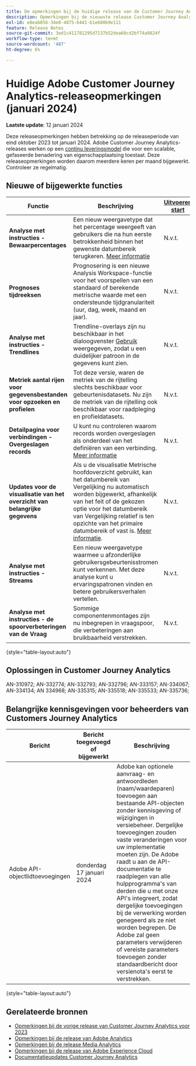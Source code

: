 ```yaml
---
title: De opmerkingen bij de huidige release van de Customer Journey Analytics weergeven
description: Opmerkingen bij de nieuwste release Customer Journey Analytics
exl-id: e8eab856-34e0-4875-b441-b1e680b9e111
feature: Release Notes
source-git-commit: 3ed1c411781295d7137b52dea60cd2bf74a9824f
workflow-type: tm+mt
source-wordcount: '487'
ht-degree: 6%

---
```


# Huidige Adobe Customer Journey Analytics-releaseopmerkingen (januari 2024)

**Laatste update**: 12 januari 2024

Deze releaseopmerkingen hebben betrekking op de releaseperiode van eind oktober 2023 tot januari 2024. Adobe Customer Journey Analytics-releases werken op een [continu leveringsmodel](releases.md) die voor een scalable, gefaseerde benadering van eigenschapplaatsing toestaat. Deze releaseopmerkingen worden daarom meerdere keren per maand bijgewerkt. Controleer ze regelmatig.

## Nieuwe of bijgewerkte functies

| Functie | Beschrijving | [Uitvoeren start](releases.md) | [Algemene beschikbaarheid](releases.md) |
| ----------- | ---------- | ------- | ---- |
| **Analyse met instructies - Bewaarpercentages** | Een nieuw weergavetype dat het percentage weergeeft van gebruikers die na hun eerste betrokkenheid binnen het gewenste datumbereik terugkeren. [Meer informatie](../guided-analysis/types/retention-rates.md) | N.v.t. | dinsdag 8 januari 2024 |
| **Prognoses tijdreeksen** | Prognosering is een nieuwe Analysis Workspace-functie voor het voorspellen van een standaard of berekende metrische waarde met een ondersteunde tijdgranulariteit (uur, dag, week, maand en jaar). | N.v.t. | donderdag 17 januari 2024 |
| **Analyse met instructies - Trendlines** | Trendline-overlays zijn nu beschikbaar in het dialoogvenster [Gebruik](/help/guided-analysis/types/usage.md) weergegeven, zodat u een duidelijker patroon in de gegevens kunt zien. | N.v.t. | donderdag 17 januari 2024 |
| **Metriek aantal rijen voor gegevensbestanden voor opzoeken en profielen** | Tot deze versie, waren de metriek van de rijtelling slechts beschikbaar voor gebeurtenisdatasets. Nu zijn de metriek van de rijtelling ook beschikbaar voor raadpleging en profieldatasets. | N.v.t. | donderdag 17 januari 2024 |
| **Detailpagina voor verbindingen - Overgeslagen records** | U kunt nu controleren waarom records worden overgeslagen als onderdeel van het definiëren van een verbinding. [Meer informatie](../connections/manage-connections.md) | N.v.t. | donderdag 17 januari 2024 |
| **Updates voor de visualisatie van het overzicht van belangrijke gegevens** | Als u de visualisatie Metrische hoofdoverzicht gebruikt, kan het datumbereik van Vergelijking nu automatisch worden bijgewerkt, afhankelijk van het feit of de gekozen optie voor het datumbereik van Vergelijking relatief is ten opzichte van het primaire datumbereik of vast is. [Meer informatie](/help/analysis-workspace/visualizations/key-metric.md). | N.v.t. | donderdag 17 januari 2024 |
| **Analyse met instructies - Streams** | Een nieuw weergavetype waarmee u afzonderlijke gebruikersgebeurtenisstromen kunt verkennen. Met deze analyse kunt u ervaringspatronen vinden en betere gebruikersverhalen vertellen. | N.v.t. | donderdag 31 januari 2024 |
| **Analyse met instructies - de spoorverbeteringen van de Vraag** | Sommige componentenmontages zijn nu inbegrepen in vraagspoor, die verbeteringen aan bruikbaarheid verstrekken. | N.v.t. | donderdag 31 januari 2024 |

{style="table-layout:auto"}

## Oplossingen in Customer Journey Analytics

AN-310972; AN-332774; AN-332793; AN-332796; AN-333157; AN-334067; AN-334134; AN 334968; AN-335315; AN-335518; AN-335533; AN-335736;

## Belangrijke kennisgevingen voor beheerders van Customers Journey Analytics

| Bericht | Bericht toegevoegd of bijgewerkt | Beschrijving |
| --- | --- | --- |
| Adobe API-objectlidtoevoegingen | donderdag 17 januari 2024 | Adobe kan optionele aanvraag- en antwoordleden (naam/waardeparen) toevoegen aan bestaande API-objecten zonder kennisgeving of wijzigingen in versiebeheer. Dergelijke toevoegingen zouden vaste veranderingen voor uw implementatie moeten zijn. De Adobe raadt u aan de API-documentatie te raadplegen van alle hulpprogramma&#39;s van derden die u met onze API&#39;s integreert, zodat dergelijke toevoegingen bij de verwerking worden genegeerd als ze niet worden begrepen. De Adobe zal geen parameters verwijderen of vereiste parameters toevoegen zonder standaardbericht door versienota&#39;s eerst te verstrekken. |

{style="table-layout:auto"}

## Gerelateerde bronnen

* [Opmerkingen bij de vorige release van Customer Journey Analytics voor 2023](/help/release-notes/2023.md)
* [Opmerkingen bij de release van Adobe Analytics](https://experienceleague.adobe.com/docs/analytics/release-notes/latest.html?lang=en)
* [Opmerkingen bij de release Media Analytics](https://experienceleague.adobe.com/docs/media-analytics/using/additional-resources/release-notes.html)
* [Opmerkingen bij de release van Adobe Experience Cloud](https://experienceleague.adobe.com/docs/release-notes/experience-cloud/current.html)
* [Documentatieupdates Customer Journey Analytics](/help/release-notes/doc-changes.md)
